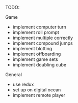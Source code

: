 
TODO:

Game
- implement computer turn
- implement roll prompt
- implement multiple correctly
- implement compound jumps
- implement blotting
- implement offboarding
- implement game sets
- implement doubling cube

General
- use redux
- set up on digital ocean
- implement remote player
